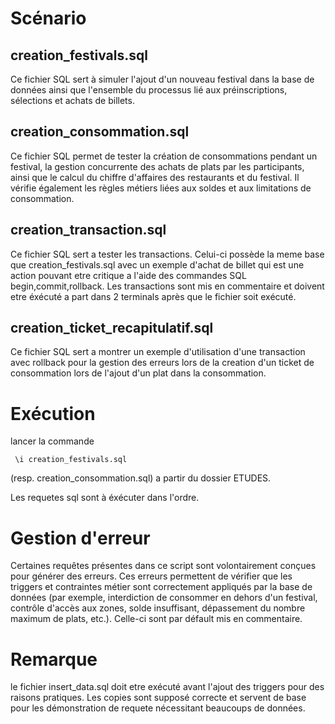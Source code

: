 # Scénario 

## creation_festivals.sql 

Ce fichier SQL sert à simuler l'ajout d'un nouveau festival dans la base de données ainsi que l'ensemble du processus lié aux préinscriptions, sélections et achats de billets.


## creation_consommation.sql
Ce fichier SQL permet de tester la création de consommations pendant un festival, la gestion concurrente des achats de plats par les participants, ainsi que le calcul du chiffre d'affaires des restaurants et du festival. Il vérifie également les règles métiers liées aux soldes et aux limitations de consommation.

## creation_transaction.sql 
Ce fichier SQL sert a tester les transactions. Celui-ci possède la meme base que creation_festivals.sql avec un exemple d'achat de billet qui est une action pouvant etre critique a l'aide des commandes SQL begin,commit,rollback.
Les transactions sont mis en commentaire et doivent etre éxécuté a part dans 2 terminals après que le fichier soit exécuté.


## creation_ticket_recapitulatif.sql 
Ce fichier SQL sert a montrer un exemple d'utilisation d'une transaction avec rollback pour la gestion des erreurs lors de la creation d'un ticket de consommation lors de l'ajout d'un plat dans la consommation.

# Exécution 
lancer la commande 
    
     \i creation_festivals.sql
    
(resp. creation_consommation.sql) a partir du dossier ETUDES.
 
Les requetes sql sont à éxécuter dans l'ordre. 

# Gestion d'erreur

Certaines requêtes présentes dans ce script sont volontairement conçues pour générer des erreurs.
Ces erreurs permettent de vérifier que les triggers et contraintes métier sont correctement appliqués par la base de données (par exemple, interdiction de consommer en dehors d'un festival, contrôle d'accès aux zones, solde insuffisant, dépassement du nombre maximum de plats, etc.). Celle-ci sont par défault mis en commentaire.

# Remarque

le fichier insert_data.sql doit etre exécuté avant l'ajout des triggers pour des raisons pratiques. Les copies sont supposé correcte et servent de base pour les démonstration de requete nécessitant beaucoups de données.
